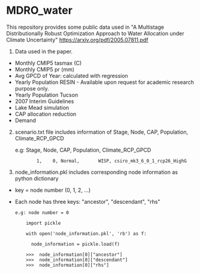 # MDRO_water
This repository provides some public data used in "A Multistage Distributionally Robust Optimization Approach to Water Allocation under Climate Uncertainty"
https://arxiv.org/pdf/2005.07811.pdf

1. Data used in the paper.

- Monthly CMIP5 tasmax (C) 
- Monthly CMIP5 pr (mm)
- Avg GPCD of Year: calculated with regression 
- Yearly Population RESIN - Available upon request for academic research purpose only.
- Yearly Population Tucson
- 2007 Interim Guidelines
- Lake Mead simulation
- CAP allocation reduction
- Demand

2. scenario.txt file includes information of Stage, Node, CAP, Population, Climate_RCP_GPCD

      e.g: Stage, Node,    CAP, Population,            Climate_RCP_GPCD
       
               1,    0, Normal,       WISP, csiro_mk3_6_0_1_rcp26_HighG

3. node_information.pkl includes corresponding node information as python dictionary
- key = node number (0, 1, 2, ...)
- Each node has three keys: "ancestor", "descendant", "rhs"

      e.g: node number = 0

          import pickle
    
          with open('node_information.pkl', 'rb') as f:
    
            node_information = pickle.load(f)
            
          >>>  node_information[0]["ancestor"]
          >>>  node_information[0]["descendant"]
          >>>  node_information[0]["rhs"]


